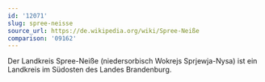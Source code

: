 ```yaml
---
id: '12071'
slug: spree-neisse
source_url: https://de.wikipedia.org/wiki/Spree-Neiße
comparison: '09162'
---
```


Der Landkreis Spree-Neiße (niedersorbisch Wokrejs Sprjewja-Nysa) ist ein Landkreis im Südosten des Landes Brandenburg.
